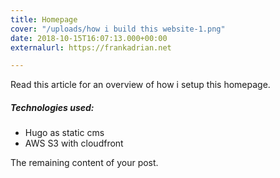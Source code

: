 ```yaml
---
title: Homepage
cover: "/uploads/how i build this website-1.png"
date: 2018-10-15T16:07:13.000+00:00
externalurl: https://frankadrian.net

---
```


Read this article for an overview of how i setup this homepage.


##### Technologies used:

- Hugo as static cms
- AWS S3 with cloudfront

<!--more-->

The remaining content of your post.
